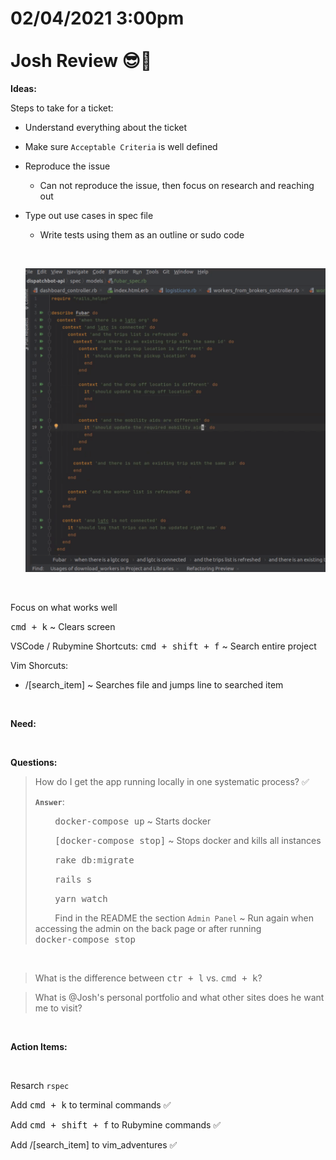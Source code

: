 # **02/04/2021 3:00pm <br> <br> Josh Review 😎🥇**

**Ideas:**

Steps to take for a ticket:
  * Understand everything about the ticket
  * Make sure `Acceptable Criteria` is well defined
  * Reproduce the issue
    * Can not reproduce the issue, then focus on research and reaching out
  * Type out use cases in spec file
    * Write tests using them as an outline or sudo code

    &nbsp;
  
    ![alt txt](./assets/rspec_example.png)

&nbsp;

Focus on what works well

<kbd>cmd + k</kbd> ~ Clears screen

VSCode / Rubymine Shortcuts:
<kbd>cmd + shift + f</kbd> ~ Search entire project

Vim Shorcuts:
  * /[search_item] ~ Searches file and jumps line to searched item

&nbsp;

**Need:**



&nbsp;

**Questions:**

> How do I get the app running locally in one systematic process? ✅
>
> **`Answer`**:
> 
> &nbsp; &nbsp; &nbsp; &nbsp; <kbd>docker-compose up</kbd> ~ Starts docker
>
> &nbsp; &nbsp; &nbsp; &nbsp; <kbd>[docker-compose stop]</kbd> ~ Stops docker and kills all instances
>
> &nbsp; &nbsp; &nbsp; &nbsp; <kbd>rake db:migrate</kbd>
>
> &nbsp; &nbsp; &nbsp; &nbsp; <kbd>rails s</kbd>
>
> &nbsp; &nbsp; &nbsp; &nbsp; <kbd>yarn watch</kbd>
>
> &nbsp; &nbsp; &nbsp; &nbsp; Find in the README the section `Admin Panel` ~ Run again when accessing the admin on the back page or after running 
> &nbsp; &nbsp; &nbsp; &nbsp; &nbsp; &nbsp; &nbsp; &nbsp; <kbd>docker-compose stop</kbd>

&nbsp;

> What is the difference between <kbd>ctr + l</kbd> vs. <kbd>cmd + k</kbd>?

> What is @Josh's personal portfolio and what other sites does he want me to visit?

&nbsp;

**Action Items:**

&nbsp;

Resarch `rspec`

Add <kbd>cmd + k</kbd> to terminal commands ✅

Add <kbd>cmd + shift + f</kbd> to Rubymine commands ✅

Add /[search_item] to vim_adventures ✅